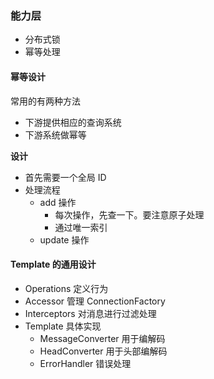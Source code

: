 ### 能力层

* 分布式锁
* 幂等处理
    
    
#### 幂等设计

常用的有两种方法

* 下游提供相应的查询系统
* 下游系统做幂等

**设计**

* 首先需要一个全局 ID
* 处理流程
    * add 操作
        * 每次操作，先查一下。要注意原子处理
        * 通过唯一索引
    * update 操作
    
#### Template 的通用设计

* Operations 定义行为
* Accessor 管理 ConnectionFactory
* Interceptors 对消息进行过滤处理
* Template 具体实现
    * MessageConverter 用于编解码
    * HeadConverter 用于头部编解码
    * ErrorHandler 错误处理